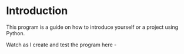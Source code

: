 # Introduction
This program is a guide on how to introduce yourself or a project using Python.

Watch as I create and test the program here -
